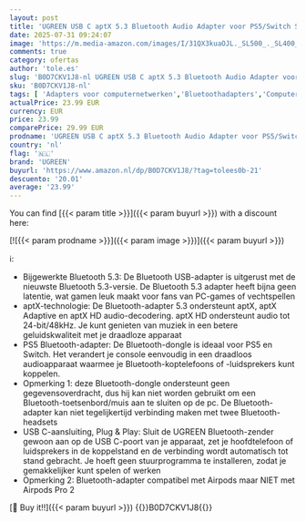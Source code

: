 ```yaml
---
layout: post
title: 'UGREEN USB C aptX 5.3 Bluetooth Audio Adapter voor PS5/Switch Stick Bluetooth Dongle Handsfree voor PC voor Windows/macOS  Plug and Play  alleen audio '
date: 2025-07-31 09:24:07
image: 'https://m.media-amazon.com/images/I/31QX3kuaOJL._SL500_._SL400_.jpg'
comments: true
category: ofertas
author: 'tole.es'
slug: 'B0D7CKV1J8-nl UGREEN USB C aptX 5.3 Bluetooth Audio Adapter voor...'
sku: 'B0D7CKV1J8-nl'
tags: [ 'Adapters voor computernetwerken','Bluetoothadapters','Computers, onderdelen & accessoires','Elektronica','Netwerkapparaten','ugreen','🇳🇱', ]
actualPrice: 23.99 EUR
currency: EUR
price: 23.99
comparePrice: 29.99 EUR
prodname: 'UGREEN USB C aptX 5.3 Bluetooth Audio Adapter voor PS5/Switch Stick Bluetooth Dongle Handsfree voor PC voor Windows/macOS  Plug and Play  alleen audio '
country: 'nl'
flag: '🇳🇱'
brand: 'UGREEN'
buyurl: 'https://www.amazon.nl/dp/B0D7CKV1J8/?tag=tolees0b-21'
descuento: '20.01'
average: '23.99'
---
```


You can find [{{< param title >}}]({{< param buyurl >}}) with a discount here:

[![{{< param prodname >}}]({{< param image >}})]({{< param buyurl >}})

ℹ️:

- Bijgewerkte Bluetooth 5.3: De Bluetooth USB-adapter is uitgerust met de nieuwste Bluetooth 5.3-versie. De Bluetooth 5.3 adapter heeft bijna geen latentie, wat gamen leuk maakt voor fans van PC-games of vechtspellen
- aptX-technologie: De Bluetooth-adapter 5.3 ondersteunt aptX, aptX Adaptive en aptX HD audio-decodering. aptX HD ondersteunt audio tot 24-bit/48kHz. Je kunt genieten van muziek in een betere geluidskwaliteit met je draadloze apparaat
- PS5 Bluetooth-adapter: De Bluetooth-dongle is ideaal voor PS5 en Switch. Het verandert je console eenvoudig in een draadloos audioapparaat waarmee je Bluetooth-koptelefoons of -luidsprekers kunt koppelen.
- Opmerking 1: deze Bluetooth-dongle ondersteunt geen gegevensoverdracht, dus hij kan niet worden gebruikt om een Bluetooth-toetsenbord/muis aan te sluiten op de pc. De Bluetooth-adapter kan niet tegelijkertijd verbinding maken met twee Bluetooth-headsets
- USB C-aansluiting, Plug & Play: Sluit de UGREEN Bluetooth-zender gewoon aan op de USB C-poort van je apparaat, zet je hoofdtelefoon of luidsprekers in de koppelstand en de verbinding wordt automatisch tot stand gebracht. Je hoeft geen stuurprogramma te installeren, zodat je gemakkelijker kunt spelen of werken
- Opmerking 2: Bluetooth-adapter compatibel met Airpods maar NIET met Airpods Pro 2

[🛒 Buy it!!]({{< param buyurl >}})
{{<world>}}B0D7CKV1J8{{</world>}}
